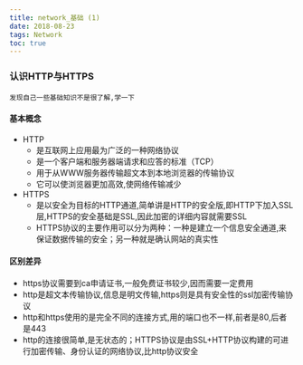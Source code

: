 ```yaml
---
title: network_基础 (1)
date: 2018-08-23
tags: Network
toc: true
---
```


### 认识HTTP与HTTPS
    发现自己一些基础知识不是很了解,学一下

<!-- more -->

#### 基本概念
- HTTP
    * 是互联网上应用最为广泛的一种网络协议
    * 是一个客户端和服务器端请求和应答的标准（TCP）
    * 用于从WWW服务器传输超文本到本地浏览器的传输协议
    * 它可以使浏览器更加高效,使网络传输减少
- HTTPS
    * 是以安全为目标的HTTP通道,简单讲是HTTP的安全版,即HTTP下加入SSL层,HTTPS的安全基础是SSL,因此加密的详细内容就需要SSL
    * HTTPS协议的主要作用可以分为两种：一种是建立一个信息安全通道,来保证数据传输的安全；另一种就是确认网站的真实性

#### 区别差异
- https协议需要到ca申请证书,一般免费证书较少,因而需要一定费用
- http是超文本传输协议,信息是明文传输,https则是具有安全性的ssl加密传输协议
- http和https使用的是完全不同的连接方式,用的端口也不一样,前者是80,后者是443
- http的连接很简单,是无状态的；HTTPS协议是由SSL+HTTP协议构建的可进行加密传输、身份认证的网络协议,比http协议安全


